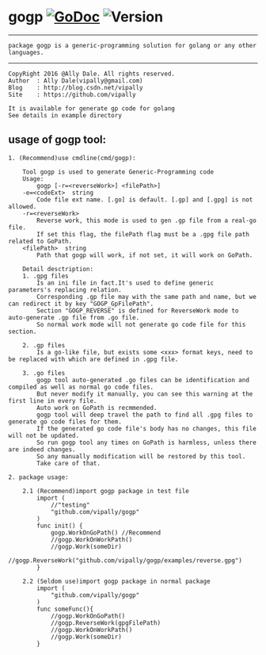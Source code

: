 # gogp [![GoDoc](https://godoc.org/github.com/vipally/gogp?status.svg)](https://godoc.org/github.com/vipally/gogp) ![Version](https://img.shields.io/badge/version-2.9.0-green.svg)
----
	
	package gogp is a generic-programming solution for golang or any other languages.

----

	CopyRight 2016 @Ally Dale. All rights reserved.
    Author  : Ally Dale(vipally@gmail.com)
    Blog    : http://blog.csdn.net/vipally
    Site    : https://github.com/vipally

	It is available for generate gp code for golang
	See details in example directory

## usage of gogp tool:
    1. (Recommend)use cmdline(cmd/gogp):

        Tool gogp is used to generate Generic-Programming code
		Usage:
    		gogp [-r=<reverseWork>] <filePath>]
		-e=<codeExt>  string
    		Code file ext name. [.go] is default. [.gp] and [.gpg] is not allowed.
		-r=<reverseWork>
      		Reverse work, this mode is used to gen .gp file from a real-go file.
      		If set this flag, the filePath flag must be a .gpg file path related to GoPath.
  		<filePath>  string
      		Path that gogp will work, if not set, it will work on GoPath.
			
		Detail desctription:
		1. .gpg files
			Is an ini file in fact.It's used to define generic parameters's replacing relation.
			Corresponding .gp file may with the same path and name, but we can redirect it by key "GOGP_GpFilePath".
			Section "GOGP_REVERSE" is defined for ReverseWork mode to auto-generate .gp file from .go file.
			So normal work mode will not generate go code file for this section.
			
		2. .gp files
			Is a go-like file, but exists some <xxx> format keys, need to be replaced with which are defined in .gpg file.
			
		3. .go files
			gogp tool auto-generated .go files can be identification and compiled as well as normal go code files.
			But never modify it manually, you can see this warning at the first line in every file.
			Auto work on GoPath is recmmended. 
			gogp tool will deep travel the path to find all .gpg files to generate go code files for them.
			If the generated go code file's body has no changes, this file will not be updated.
			So run gogp tool any times on GoPath is harmless, unless there are indeed changes.
			So any manually modification will be restored by this tool.
			Take care of that.
	
    2. package usage:

		2.1 (Recommend)import gogp package in test file
	 		import (
	 			//"testing"
				"github.com/vipally/gogp"
	 		)
			func init() {
				gogp.WorkOnGoPath() //Recommend
				//gogp.WorkOnWorkPath()
				//gogp.Work(someDir)
				//gogp.ReverseWork("github.com/vipally/gogp/examples/reverse.gpg")
			}
	
		2.2 (Seldom use)import gogp package in normal package
			import (
				"github.com/vipally/gogp"
			)
			func someFunc(){
				//gogp.WorkOnGoPath()
				//gogp.ReverseWork(gpgFilePath)
				//gogp.WorkOnWorkPath()
				//gogp.Work(someDir)
			}
	

